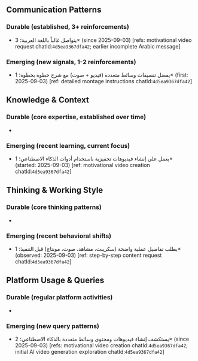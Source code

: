 ## Communication Patterns
### Durable (established, 3+ reinforcements)
- يتواصل غالباً باللغة العربية؛ 3× (since 2025-09-03) [refs: motivational video request chatId:`4d5ea9367dfa42`; earlier incomplete Arabic message]

### Emerging (new signals, 1-2 reinforcements)
- يفضل تنسيقات وسائط متعددة (فيديو + صوت) مع شرح خطوة بخطوة؛ 1× (first: 2025-09-03) [ref: detailed montage instructions chatId:`4d5ea9367dfa42`]

## Knowledge & Context
### Durable (core expertise, established over time)
- 

### Emerging (recent learning, current focus)
- يعمل على إنشاء فيديوهات تحفيزية باستخدام أدوات الذكاء الاصطناعي؛ 1× (started: 2025-09-03) [ref: motivational video creation chatId:`4d5ea9367dfa42`]

## Thinking & Working Style
### Durable (core thinking patterns)
- 

### Emerging (recent behavioral shifts)
- يطلب تفاصيل عملية واضحة (سكريبت، مشاهد، صوت، مونتاج) قبل التنفيذ؛ 1× (observed: 2025-09-03) [ref: step-by-step content request chatId:`4d5ea9367dfa42`]

## Platform Usage & Queries
### Durable (regular platform activities)
- 

### Emerging (new query patterns)
- يستكشف إنشاء فيديوهات ومحتوى وسائط متعددة بالذكاء الاصطناعي؛ 2× (since 2025-09-03) [refs: motivational video creation chatId:`4d5ea9367dfa42`; initial AI video generation exploration chatId:`4d5ea9367dfa42`]